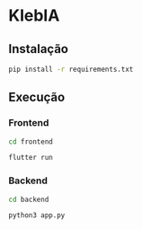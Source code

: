 # KlebIA

## Instalação

```bash
pip install -r requirements.txt
```

## Execução

### Frontend

```bash
cd frontend
```

```bash
flutter run
```

### Backend

```bash
cd backend
```

```bash
python3 app.py
```